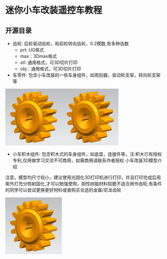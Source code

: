 # 迷你小车改装遥控车教程

## 开源目录

- 齿轮: 后轮驱动齿轮，和前轮转向齿轮，0.2模数,有多种齿数
  + prt: UG格式
  + max：3Dmax格式
  + stl: 通用格式，可3D切片打印
  + obj：通用格式，可3D切片打印
- 车零件: 包含小车改装的一些车身组件，如雨刮器，驱动轮支架，转向轮支架等

<img src="../docs/cogs.png" width="180" height="180" align=""><img src="../docs/cogs.png" width="180" height="180" align="">

- 小车积木组件: 包含积木式的车身组件，如底盘，连接件等，注:积木已有授权专利,仅用做学习交流不可商用，如需商用请联系作者授权
小车改装3D模型介绍

注意，模型均尺寸较小，建议使用光固化3D打印机进行打印，并且打印完成后用紫外灯充分照射固化,才可以勉强使用，刚性树脂材料较脆不适合用作齿轮,有条件的同学可以尝试更换更好材料或者购买合适的金属/尼龙齿轮

<img src="../docs/cogs.png" width="180" height="180" >
